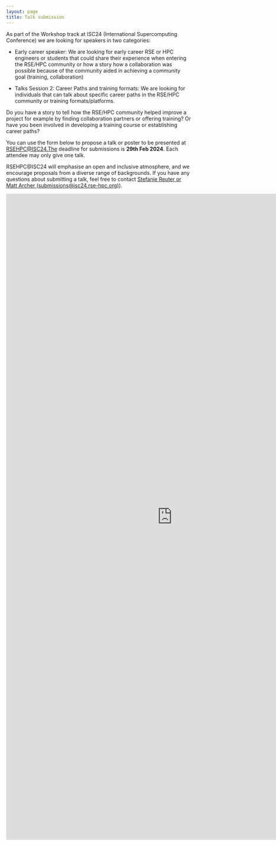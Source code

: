 ```yaml
---
layout: page
title: Talk submission
---
```


As part of the Workshop track at ISC24 (International Supercomputing Conference) we are looking for speakers in two categories:

* Early career speaker: We are looking for  early career RSE or HPC engineers or students that could share their experience when entering the RSE/HPC community or how a story how a collaboration was possible because of the community aided in achieving a community goal (training, collaboration)

* Talks Session 2: Career Paths and training formats: We are looking for individuals that can talk about specific career paths in the RSE/HPC community or training formats/platforms. 

Do you have a story to tell how the RSE/HPC community helped improve a project for example by finding collaboration partners or offering training? Or have you been involved in developing a training course or establishing career paths? 

You can use the form below to propose a talk or poster to be presented at RSEHPC@ISC24.The deadline for submissions is **29th Feb 2024**.  Each attendee may only give one talk.

RSEHPC@ISC24 will emphasise an open and inclusive atmosphere, and we encourage proposals from a diverse range of backgrounds.
If you have any questions about submitting a talk, feel free to contact [Stefanie Reuter or Matt Archer (submissions@isc24.rse-hpc.org)](mailto:submissions@isc24.rse-hpc.org)).

<iframe src="https://docs.google.com/forms/d/e/1FAIpQLScsUOWy_Yl-xik6Us6OveVQW7L44IGc5eWtpBi57jjgi318Dg/viewform?embedded=true" width="900" height="1750" frameborder="0" marginheight="0" marginwidth="0">Loading…</iframe>

